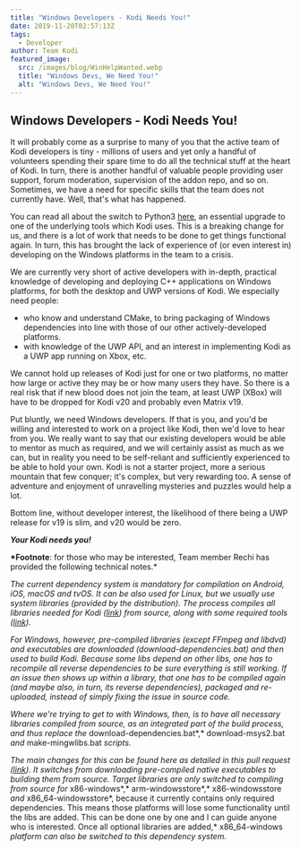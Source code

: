 ```yaml
---
title: "Windows Developers - Kodi Needs You!"
date: 2019-11-20T02:57:13Z
tags:
  - Developer
author: Team Kodi
featured_image:
  src: /images/blog/WinHelpWanted.webp
  title: "Windows Devs, We Need You!"
  alt: "Windows Devs, We Need You!"
---
```


## Windows Developers - Kodi Needs You!

It will probably come as a surprise to many of you that the active team of Kodi developers is tiny - millions of users and yet only a handful of volunteers spending their spare time to do all the technical stuff at the heart of Kodi. In turn, there is another handful of valuable people providing user support, forum moderation, supervision of the addon repo, and so on. Sometimes, we have a need for specific skills that the team does not currently have. Well, that's what has happened.

You can read all about the switch to Python3 [here](https://kodi.tv/article/kodi-19-python-3-goes-live), an essential upgrade to one of the underlying tools which Kodi uses. This is a breaking change for us, and there is a lot of work that needs to be done to get things functional again. In turn, this has brought the lack of experience of (or even interest in) developing on the Windows platforms in the team to a crisis.

We are currently very short of active developers with in-depth, practical knowledge of developing and deploying C++ applications on Windows platforms, for both the desktop and UWP versions of Kodi. We especially need people:

- who know and understand CMake, to bring packaging of Windows dependencies into line with those of our other actively-developed platforms.
- with knowledge of the UWP API, and an interest in implementing Kodi as a UWP app running on Xbox, etc.

We cannot hold up releases of Kodi just for one or two platforms, no matter how large or active they may be or how many users they have. So there is a real risk that if new blood does not join the team, at least UWP (XBox) will have to be dropped for Kodi v20 and probably even Matrix v19.

Put bluntly, we need Windows developers. If that is you, and you'd be willing and interested to work on a project like Kodi, then we'd love to hear from you. We really want to say that our existing developers would be able to mentor as much as required, and we will certainly assist as much as we can, but in reality you need to be self-reliant and sufficiently experienced to be able to hold your own. Kodi is not a starter project, more a serious mountain that few conquer; it's complex, but very rewarding too. A sense of adventure and enjoyment of unravelling mysteries and puzzles would help a lot.

Bottom line, without developer interest, the likelihood of there being a UWP release for v19 is slim, and v20 would be zero.

**_Your Kodi needs you!_**

**\*Footnote**: for those who may be interested, Team member Rechi has provided the following technical notes.\*

_The current dependency system is mandatory for compilation on Android, iOS, macOS and tvOS. It can be also used for Linux, but we usually use system libraries (provided by the distribution). The process compiles all libraries needed for Kodi ([link](https://github.com/xbmc/xbmc/tree/master/tools/depends/target)) from source, along with some required tools ([link](https://github.com/xbmc/xbmc/tree/master/tools/depends/native))._

*For Windows, however, pre-compiled libraries (except FFmpeg and libdvd) and executables are downloaded (*download-dependencies.bat*) and then used to build Kodi. Because some libs depend on other libs, one has to recompile all reverse dependencies to be sure everything is still working. If an issue then shows up within a library, that one has to be compiled again (and maybe also, in turn, its reverse dependencies), packaged and re-uploaded, instead of simply fixing the issue in source code.*

_Where we're trying to get to with Windows, then, is to have all necessary libraries compiled from source, as an integrated part of the build process, and thus replace the_ download-dependencies.bat*,* download-msys2.bat _and_ make-mingwlibs.bat _scripts._

_The main changes for this can be found here as detailed in this pull request ([link](https://github.com/xbmc/xbmc/pull/16850)). It switches from downloading pre-compiled native executables to building them from source. Target libraries are only switched to compiling from source for_ x86-windows*,* arm-windowsstore*,* x86-windowsstore _and_ x86_64-windowsstore*, because it currently contains only required dependencies. This means those platforms will lose some functionality until the libs are added. This can be done one by one and I can guide anyone who is interested. Once all optional libraries are added,* x86_64-windows _platform can also be switched to this dependency system._
